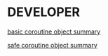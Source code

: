 DEVELOPER
=========

[basic coroutine object summary](doc/basic_coroutine_class.txt)

[safe coroutine object summary](doc/safe_basic_coroutine_class.txt)

